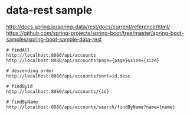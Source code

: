 # data-rest sample

http://docs.spring.io/spring-data/rest/docs/current/reference/html/
https://github.com/spring-projects/spring-boot/tree/master/spring-boot-samples/spring-boot-sample-data-rest


```
# findAll
http://localhost:8080/api/accounts
http://localhost:8080/api/accounts?page={page}&size={size}

# descending order
http://localhost:8080/api/accounts?sort=id,desc

# findById
http://localhost:8080/api/accounts/{id}

# findByName
http://localhost:8080/api/accounts/search/findByName?name={name}
```
